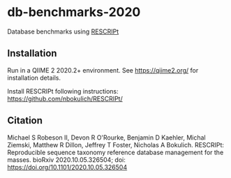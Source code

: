 # db-benchmarks-2020
Database benchmarks using [RESCRIPt](https://github.com/nbokulich/RESCRIPt/)

## Installation

Run in a QIIME 2 2020.2+ environment. See https://qiime2.org/ for installation details.

Install RESCRIPt following instructions: https://github.com/nbokulich/RESCRIPt/

## Citation

Michael S Robeson II, Devon R O'Rourke, Benjamin D Kaehler, Michal Ziemski, Matthew R Dillon, Jeffrey T Foster, Nicholas A Bokulich. RESCRIPt: Reproducible sequence taxonomy reference database management for the masses. bioRxiv 2020.10.05.326504; doi: https://doi.org/10.1101/2020.10.05.326504
